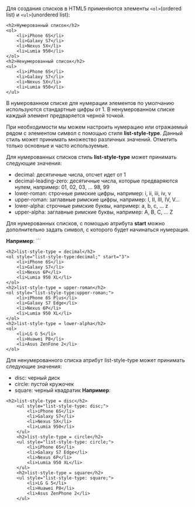 Для создания списков в HTML5 применяются элементы ```<ol>```(ordered list) и ```<ul>```(unordered list):
```
<h2>Нумерованный список</h2>
<ol>
    <li>iPhone 6S</li>
    <li>Galaxy S7</li>
    <li>Nexus 5X</li>
    <li>Lumia 950</li>
</ol>
<h2>Ненумерованный список</h2>
<ul>
	<li>iPhone 6S</li>
    <li>Galaxy S7</li>
    <li>Nexus 5X</li>
    <li>Lumia 950</li>
</ul>
```

В нумерованном списке для нумерации элементов по умолчанию используются стандартные цифры от 1. В ненумерованном списке каждый элемент предваряется черной точкой.

При необходимости мы можем настроить нумерацию или отражаемый рядом с элементом символ с помощью стиля **list-style-type**. Данный стиль может принимать множество различных значений. Отметить только основные и часто используемые.

Для нумерованных списков стиль **list-style-type** может принимать следующие значения:
- decimal: десятичные числа, отсчет идет от 1
- decimal-leading-zero: десятичные числа, которые предваряются нулем, например: 01, 02, 03, … 98, 99
- lower-roman: строчные римские цифры, например: i, ii, iii, iv, v
- upper-roman: заглавные римские цифры, например: I, II, III, IV, V...
- lower-alpha: строчные римские буквы, например: a, b, c, ... z
- upper-alpha: заглавные римские буквы, например: A, B, C, ... Z

Для нумерованных списков, с помощью атрибута **start** можно дополнительно задать символ, с которого будет начинаться нумерация.

**Например**: ```
```
<h2>list-style-type = decimal</h2>
<ol style="list-style-type:decimal;" start="3">
	<li>iPhone 6S</li>
	<li>Galaxy S7</li>
	<li>Nexus 6P</li>
	<li>Lumia 950 XL</li>
</ol>
<h2>list-style-type = upper-roman</h2>
<ol style="list-style-type:upper-roman;">
	<li>iPhone 6S Plus</li>
	<li>Galaxy S7 Edge</li>
	<li>Nexus 6P</li>
	<li>Lumia 950 XL</li>	
</ol>
<h2>list-style-type = lower-alpha</h2>
<ol>
	<li>LG G 5</li>
	<li>Huawei P8</li>
	<li>Asus ZenFone 2</li>
</ol>
```

Для ненумерованного списка атрибут list-style-type может принимать следующие значения:
- disc: черный диск
- circle: пустой кружочек
- square: черный квадратик
**Например**:
```
<h2>list-style-type = disc</h2>
    <ul style="list-style-type: disc;">
        <li>iPhone 6S</li>
        <li>Galaxy S7</li>
        <li>Nexus 5X</li>
        <li>Lumia 950</li>
    </ul>
    <h2>list-style-type = circle</h2>
    <ul style="list-style-type: circle;">
        <li>iPhone 6S</li>
        <li>Galaxy S7 Edge</li>
        <li>Nexus 6P</li>
        <li>Lumia 950 XL</li>
    </ul>
    <h2>list-style-type = square</h2>
    <ul style="list-style-type: square;">
        <li>LG G 5</li>
        <li>Huawei P8</li>
        <li>Asus ZenPhone 2</li>
    </ul>
```
